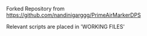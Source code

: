 Forked Repository from https://github.com/nandinigarggg/PrimeAirMarkerDPS

Relevant scripts are placed in 'WORKING FILES'